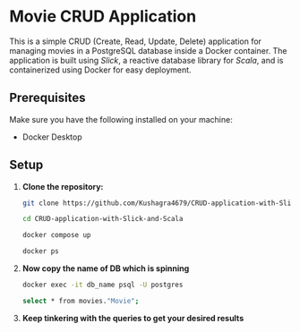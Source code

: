 # Movie CRUD Application

This is a simple CRUD (Create, Read, Update, Delete) application for managing movies in a PostgreSQL database inside a Docker container. The application is built using *Slick*, a reactive database library for *Scala*, and is containerized using Docker for easy deployment.

## Prerequisites

Make sure you have the following installed on your machine:

- Docker Desktop

## Setup

1. **Clone the repository:**

   ```bash
   git clone https://github.com/Kushagra4679/CRUD-application-with-Slick-and-Scala.git

   cd CRUD-application-with-Slick-and-Scala

   docker compose up

   docker ps

2. **Now copy the name of DB which is spinning**

   ```bash
   docker exec -it db_name psql -U postgres
   
   select * from movies."Movie";

3. **Keep tinkering with the queries to get your desired results**

